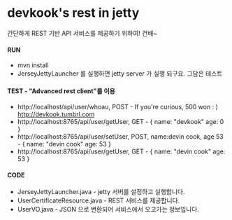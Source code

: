 # devkook's rest in jetty
간단하게 REST 기반 API 서비스를 제공하기 위하여! 건배~ 

#### RUN
* mvn install
* JerseyJettyLauncher 를 실행하면 jetty server 가 실행 되구요. 그담은 테스트

#### TEST - "Advanced rest client"를 이용
* http://localhost/api/user/whoau, POST - If you're curious, 500 won : ) http://devkook.tumbrl.com
* http://localhost:8765/api/user/getUser, GET - { name: "devkook" age: 0 }
* http://localhost:8765/api/user/setUser, POST, name:devin cook, age 53 - { name: "devin cook" age: 53 }
* http://localhost:8765/api/user/getUser, GET - { name: "devin cook" age: 53 }

#### CODE
* JerseyJettyLauncher.java - jetty 서버를 설정하고 실행합니다.
* UserCertificateResource.java - REST 서비스를 제공합니다. 
* UserVO.java - JSON 으로 변환되어 서비스에서 오고가는 정보입니다.

